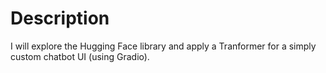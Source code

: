 # Description
I will explore the Hugging Face library and apply a Tranformer for a simply custom chatbot UI (using Gradio).
